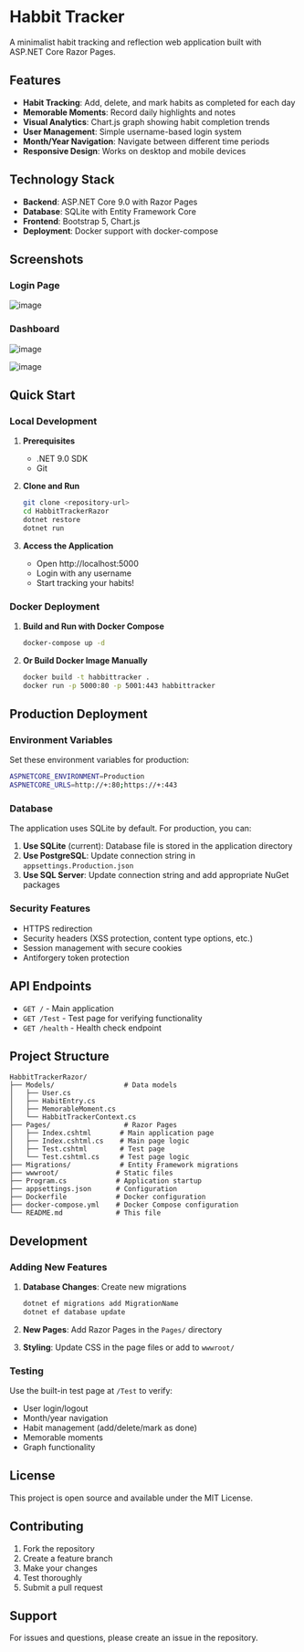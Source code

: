
# Habbit Tracker

A minimalist habit tracking and reflection web application built with ASP.NET Core Razor Pages.

## Features

- **Habit Tracking**: Add, delete, and mark habits as completed for each day
- **Memorable Moments**: Record daily highlights and notes
- **Visual Analytics**: Chart.js graph showing habit completion trends
- **User Management**: Simple username-based login system
- **Month/Year Navigation**: Navigate between different time periods
- **Responsive Design**: Works on desktop and mobile devices

## Technology Stack

- **Backend**: ASP.NET Core 9.0 with Razor Pages
- **Database**: SQLite with Entity Framework Core
- **Frontend**: Bootstrap 5, Chart.js
- **Deployment**: Docker support with docker-compose

## Screenshots

### Login Page
![image](https://github.com/user-attachments/assets/ce446743-927f-4646-a051-99c59c2610cd)

### Dashboard
![image](https://github.com/user-attachments/assets/935db328-46f8-4d22-a912-34be11585820)

![image](https://github.com/user-attachments/assets/289b6d44-69b7-4138-92e4-dcd6f27dc600)

## Quick Start

### Local Development

1. **Prerequisites**
   - .NET 9.0 SDK
   - Git

2. **Clone and Run**
   ```bash
   git clone <repository-url>
   cd HabbitTrackerRazor
   dotnet restore
   dotnet run
   ```

3. **Access the Application**
   - Open http://localhost:5000
   - Login with any username
   - Start tracking your habits!

### Docker Deployment

1. **Build and Run with Docker Compose**
   ```bash
   docker-compose up -d
   ```

2. **Or Build Docker Image Manually**
   ```bash
   docker build -t habbittracker .
   docker run -p 5000:80 -p 5001:443 habbittracker
   ```

## Production Deployment

### Environment Variables

Set these environment variables for production:

```bash
ASPNETCORE_ENVIRONMENT=Production
ASPNETCORE_URLS=http://+:80;https://+:443
```

### Database

The application uses SQLite by default. For production, you can:

1. **Use SQLite** (current): Database file is stored in the application directory
2. **Use PostgreSQL**: Update connection string in `appsettings.Production.json`
3. **Use SQL Server**: Update connection string and add appropriate NuGet packages

### Security Features

- HTTPS redirection
- Security headers (XSS protection, content type options, etc.)
- Session management with secure cookies
- Antiforgery token protection

## API Endpoints

- `GET /` - Main application
- `GET /Test` - Test page for verifying functionality
- `GET /health` - Health check endpoint

## Project Structure

```
HabbitTrackerRazor/
├── Models/                 # Data models
│   ├── User.cs
│   ├── HabitEntry.cs
│   ├── MemorableMoment.cs
│   └── HabbitTrackerContext.cs
├── Pages/                  # Razor Pages
│   ├── Index.cshtml       # Main application page
│   ├── Index.cshtml.cs    # Main page logic
│   ├── Test.cshtml        # Test page
│   └── Test.cshtml.cs     # Test page logic
├── Migrations/            # Entity Framework migrations
├── wwwroot/              # Static files
├── Program.cs            # Application startup
├── appsettings.json      # Configuration
├── Dockerfile            # Docker configuration
├── docker-compose.yml    # Docker Compose configuration
└── README.md             # This file
```

## Development

### Adding New Features

1. **Database Changes**: Create new migrations
   ```bash
   dotnet ef migrations add MigrationName
   dotnet ef database update
   ```

2. **New Pages**: Add Razor Pages in the `Pages/` directory

3. **Styling**: Update CSS in the page files or add to `wwwroot/`

### Testing

Use the built-in test page at `/Test` to verify:
- User login/logout
- Month/year navigation
- Habit management (add/delete/mark as done)
- Memorable moments
- Graph functionality

## License

This project is open source and available under the MIT License.

## Contributing

1. Fork the repository
2. Create a feature branch
3. Make your changes
4. Test thoroughly
5. Submit a pull request

## Support

For issues and questions, please create an issue in the repository. 
